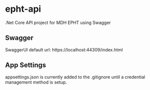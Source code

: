 # epht-api
.Net Core API project for MDH EPHT using Swagger

## Swagger 
SwaggerUI default url: https://localhost:44309/index.html

## App Settings
appsettings.json is currently added to the .gitignore until a credential management method is setup.

